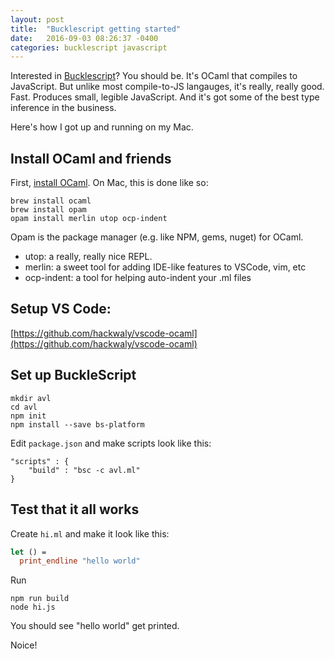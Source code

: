 ```yaml
---
layout: post
title:  "Bucklescript getting started"
date:   2016-09-03 08:26:37 -0400
categories: bucklescript javascript
---
```


Interested in [Bucklescript](https://github.com/bloomberg/bucklescript)? You should be. It's OCaml that compiles to JavaScript. But unlike most compile-to-JS langauges, it's really, really good. Fast. Produces small, legible JavaScript. And it's got some of the best type inference in the business.

Here's how I got up and running on my Mac.

## Install OCaml and friends

First, [install OCaml](https://ocaml.org/docs/install.html). On Mac, this is done like so:

    brew install ocaml
    brew install opam
    opam install merlin utop ocp-indent

Opam is the package manager (e.g. like NPM, gems, nuget) for OCaml.

- utop: a really, really nice REPL.
- merlin: a sweet tool for adding IDE-like features to VSCode, vim, etc
- ocp-indent: a tool for helping auto-indent your .ml files

## Setup VS Code:

[https://github.com/hackwaly/vscode-ocaml](https://github.com/hackwaly/vscode-ocaml)

## Set up BuckleScript

    mkdir avl
    cd avl
    npm init
    npm install --save bs-platform

Edit `package.json` and make scripts look like this:

    "scripts" : {
        "build" : "bsc -c avl.ml"
    }

## Test that it all works

Create `hi.ml` and make it look like this:

```ocaml
let () =
  print_endline "hello world"
```

Run

    npm run build
    node hi.js

You should see "hello world" get printed.

Noice!
